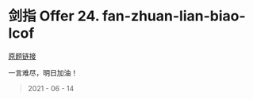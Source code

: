 # 剑指 Offer 24. fan-zhuan-lian-biao-lcof

[原题链接](https://leetcode-cn.com/problems/fan-zhuan-lian-biao-lcof/)

一言难尽，明日加油！

> 2021 - 06 - 14
